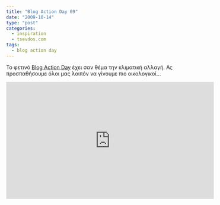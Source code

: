 ```yaml
---
title: "Blog Action Day 09"
date: "2009-10-14"
type: "post"
categories:
  - inspiration
  - tsevdos.com
tags:
  - blog action day
---
```


Το φετινό [Blog Action Day](http://www.blogactionday.org/ "Blog Action Day") έχει σαν θέμα την κλιματική αλλαγή. Ας προσπαθήσουμε όλοι μας λοιπόν να γίνουμε πιο οικολογικοί...

<iframe width="560" height="315" src="https://www.youtube.com/embed/3CnIJ19EVMo" title="YouTube video player" frameborder="0" allow="accelerometer; autoplay; clipboard-write; encrypted-media; gyroscope; picture-in-picture" allowfullscreen></iframe>
